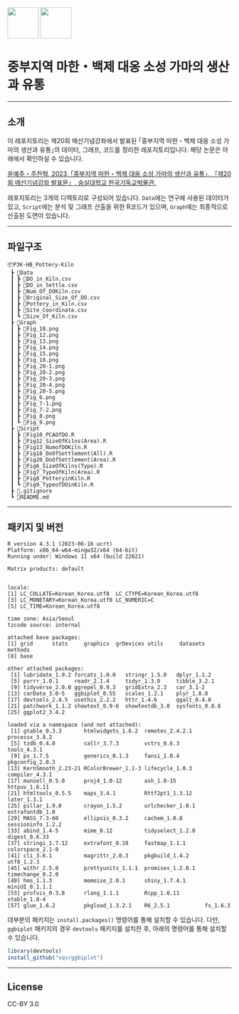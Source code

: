 <img src="https://user-images.githubusercontent.com/64909586/186408061-58a88e85-be08-47f2-b3b3-2c9e04a9dec6.png" height=70>

<img src="https://github.com/ChanToRe/RCDB/assets/64909586/d30fb665-14a7-4290-9ab3-7dba9345fe71" height=70>

# 중부지역 마한・백제 대옹 소성 가마의 생산과 유통

---

## 소개
이 레포지토리는 제20회 매산기념강좌에서 발표된 ｢중부지역 마한・백제 대옹 소성 가마의 생산과 유통｣의 데이터, 그래프, 코드를 정리한 레포지토리입니다. 해당 논문은 아래에서 확인하실 수 있습니다.

[윤예주・주찬혁, 2023, ｢중부지역 마한・백제 대옹 소성 가마의 생산과 유통｣, 『제20회 매산기념강좌 발표문』, 숭실대학교 한국기독교박물관.]()

레포지토리는 3개의 디렉토리로 구성되어 있습니다. `Data`에는 연구에 사용된 데이터가 있고, `Script`에는 분석 및 그래프 산출을 위한 R코드가 있으며, `Graph`에는 최종적으로 산출된 도면이 있습니다.

---

## 파일구조

```
📦P3K-HB_Pottery-Kiln
 ┣ 📂Data
 ┃ ┣ 📜DO_in_Kiln.csv
 ┃ ┣ 📜DO_in_Settle.csv
 ┃ ┣ 📜Num_Of_DOKiln.csv
 ┃ ┣ 📜Original_Size_Of_DO.csv
 ┃ ┣ 📜Pottery_in_Kiln.csv
 ┃ ┣ 📜Site_Coordinate.csv
 ┃ ┗ 📜Size_Of_Kiln.csv
 ┣ 📂Graph
 ┃ ┣ 📜Fig_10.png
 ┃ ┣ 📜Fig_12.png
 ┃ ┣ 📜Fig_13.png
 ┃ ┣ 📜Fig_14.png
 ┃ ┣ 📜Fig_15.png
 ┃ ┣ 📜Fig_18.png
 ┃ ┣ 📜Fig_20-1.png
 ┃ ┣ 📜Fig_20-2.png
 ┃ ┣ 📜Fig_20-3.png
 ┃ ┣ 📜Fig_20-4.png
 ┃ ┣ 📜Fig_20-5.png
 ┃ ┣ 📜Fig_6.png
 ┃ ┣ 📜Fig_7-1.png
 ┃ ┣ 📜Fig_7-2.png
 ┃ ┣ 📜Fig_8.png
 ┃ ┗ 📜Fig_9.png
 ┣ 📂Script
 ┃ ┣ 📜Fig10_PCAOfDO.R
 ┃ ┣ 📜Fig12_SizeOfKilns(Area).R
 ┃ ┣ 📜Fig13_NumofDOKiln.R
 ┃ ┣ 📜Fig18_DoOfSettlement(All).R
 ┃ ┣ 📜Fig20_DoOfSettlement(Area).R
 ┃ ┣ 📜Fig6_SizeOfKilns(Type).R
 ┃ ┣ 📜Fig7_TypeOfKiln(Area).R
 ┃ ┣ 📜Fig8_PotteryinKiln.R
 ┃ ┗ 📜Fig9_TypeofDOinKiln.R
 ┣ 📜.gitignore
 ┗ 📜README.md
 ```

---

## 패키지 및 버전

```
R version 4.3.1 (2023-06-16 ucrt)
Platform: x86_64-w64-mingw32/x64 (64-bit)
Running under: Windows 11 x64 (build 22621)

Matrix products: default


locale:
[1] LC_COLLATE=Korean_Korea.utf8  LC_CTYPE=Korean_Korea.utf8
[3] LC_MONETARY=Korean_Korea.utf8 LC_NUMERIC=C
[5] LC_TIME=Korean_Korea.utf8

time zone: Asia/Seoul
tzcode source: internal

attached base packages:
[1] grid      stats     graphics  grDevices utils     datasets  methods
[8] base

other attached packages:
 [1] lubridate_1.9.2 forcats_1.0.0   stringr_1.5.0   dplyr_1.1.2
 [5] purrr_1.0.1     readr_2.1.4     tidyr_1.3.0     tibble_3.2.1
 [9] tidyverse_2.0.0 ggrepel_0.9.3   gridExtra_2.3   car_3.1-2
[13] carData_3.0-5   ggbiplot_0.55   scales_1.2.1    plyr_1.8.8
[17] devtools_2.4.5  usethis_2.2.2   httr_1.4.6      ggalt_0.4.0
[21] patchwork_1.1.2 showtext_0.9-6  showtextdb_3.0  sysfonts_0.8.8
[25] ggplot2_3.4.2

loaded via a namespace (and not attached):
 [1] gtable_0.3.3       htmlwidgets_1.6.2  remotes_2.4.2.1    processx_3.8.2    
 [5] tzdb_0.4.0         callr_3.7.3        vctrs_0.6.3        tools_4.3.1       
 [9] ps_1.7.5           generics_0.1.3     fansi_1.0.4        pkgconfig_2.0.3   
[13] KernSmooth_2.23-21 RColorBrewer_1.1-3 lifecycle_1.0.3    compiler_4.3.1    
[17] munsell_0.5.0      proj4_1.0-12       ash_1.0-15         httpuv_1.6.11     
[21] htmltools_0.5.5    maps_3.4.1         Rttf2pt1_1.3.12    later_1.3.1       
[25] pillar_1.9.0       crayon_1.5.2       urlchecker_1.0.1   extrafontdb_1.0   
[29] MASS_7.3-60        ellipsis_0.3.2     cachem_1.0.8       sessioninfo_1.2.2 
[33] abind_1.4-5        mime_0.12          tidyselect_1.2.0   digest_0.6.33     
[37] stringi_1.7.12     extrafont_0.19     fastmap_1.1.1      colorspace_2.1-0  
[41] cli_3.6.1          magrittr_2.0.3     pkgbuild_1.4.2     utf8_1.2.3        
[45] withr_2.5.0        prettyunits_1.1.1  promises_1.2.0.1   timechange_0.2.0  
[49] hms_1.1.3          memoise_2.0.1      shiny_1.7.4.1      miniUI_0.1.1.1    
[53] profvis_0.3.8      rlang_1.1.1        Rcpp_1.0.11        xtable_1.8-4      
[57] glue_1.6.2         pkgload_1.3.2.1    R6_2.5.1           fs_1.6.3
```

대부분의 패키지는 `install.packages()` 명령어를 통해 설치할 수 있습니다. 다만, `ggbiplot` 패키지의 경우 `devtools` 패키지를 설치한 후, 아래의 명령어를 통해 설치할 수 있습니다.

```R
library(devtools)
install_github("vqv/ggbiplot")
```

---

## License

CC-BY 3.0